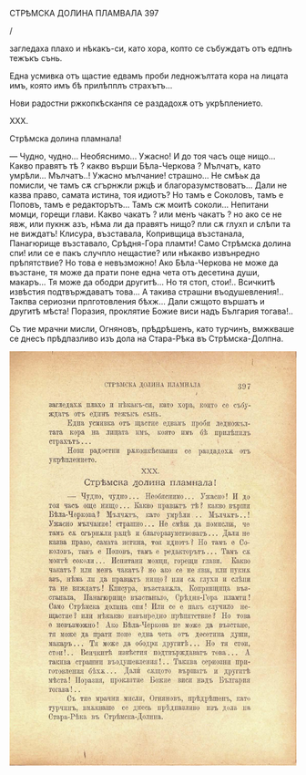 ﻿СТРѢМСКА ДОЛИНА ПЛАМВАЛА	397

/

загледаха плахо и нѣкакъ-си, като хора, копто се събуждатъ отъ едпнъ тежъкъ сънь.

Една усмивка отъ щастие едвамъ проби ледножълтата кора на лицата имъ, която имъ бѣ прилѣпплъ страхътъ...

Нови радостни ржкопкѣсканпя се раздадохѫ отъ укрѣплението.

XXX.

Стрѣмска долина пламнала!

— Чудно, чудно... Необяснимо... Ужасно! И до тоя часъ още нищо... Какво правятъ тѣ ? какво върши Бѣла-Черкова ? Мълчатъ, като умрѣли... Мълчатъ..! Ужасно мълчание! страшно... Не смѣьк да помисли, че тамъ сѫ сгърнжли ржцѣ и благоразумствоватъ... Дали не казва право, самата истина, тоя идиотъ? Но тамъ е Соколовъ, тамъ е Поповъ, тамъ е редакторътъ... Тамъ сж моитѣ соколи... Непитани момци, горещи глави. Какво чакатъ ? или менъ чакатъ ? но ако се не явж, или пукнж азъ, нѣма ли да правятъ нищо? пли сѫ глухп и слѣпи та не виждатъ! Клисура, възставала, Копривщица възстанала, Панагюрище възставало, Срѣдня-Гора пламти! Само Стрѣмска долина спи! или се е пакъ случпло нещастие? или нѣкакво извънредно прѣпятствие? Но това е невъзможно! Ако Бѣла-Черкова не може да възстане, тя може да прати поне една чета отъ десетина души, макаръ... Тя може да ободри другитѣ... Но тя стоп, стои!.. Всичкитѣ извѣстия подтвърждаватъ това... А такива страшни въодушевления!.. Такпва сериозни прлготовления бѣхж... Дали сжщото вършатъ и другитѣ мѣста! Поразия, проклятие Божие виси надъ България тогава!..

Съ тие мрачни мисли, Огняновъ, прѣдрѣшенъ, като турчинъ, вмжкваше се днесъ прѣдпазливо изъ дола на Стара-Рѣка въ Стрѣмска-Долпна.

![original](images/444.jpg)

